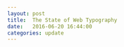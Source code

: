 ```yaml
---
layout: post
title:  The State of Web Typography
date:   2016-06-20 16:44:00
categories: update
---
```


